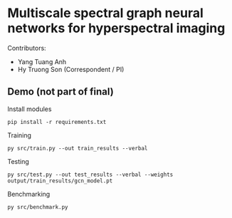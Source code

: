 # Multiscale spectral graph neural networks for hyperspectral imaging

Contributors:
* Yang Tuang Anh
* Hy Truong Son (Correspondent / PI)

## Demo (not part of final)
Install modules
```
pip install -r requirements.txt
```

Training
```
py src/train.py --out train_results --verbal
```

Testing
```
py src/test.py --out test_results --verbal --weights output/train_results/gcn_model.pt
```

Benchmarking
```
py src/benchmark.py
```